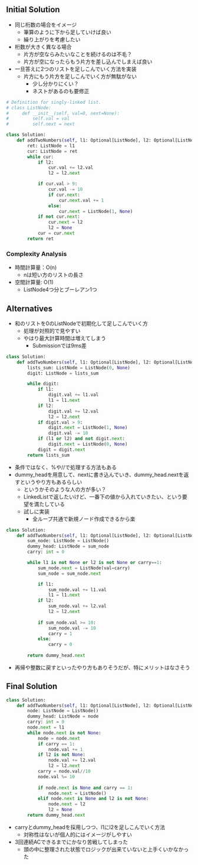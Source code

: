 ## Initial Solution

- 同じ桁数の場合をイメージ
    - 筆算のように下から足していけば良い
    - 繰り上がりを考慮したい
- 桁数が大きく異なる場合
    - 片方が空ならみたいなことを続けるのは不毛？
    - 片方が空になったらもう片方を差し込んでしまえば良い
- 一旦答えに2つのリストを足しこんでいく方法を実装
    - 片方にもう片方を足しこんでいく方が無駄がない
        - 少し分かりにくい？
        - ネストがあるのも要修正

```python
# Definition for singly-linked list.
# class ListNode:
#     def __init__(self, val=0, next=None):
#         self.val = val
#         self.next = next

class Solution:
    def addTwoNumbers(self, l1: Optional[ListNode], l2: Optional[ListNode]) -> Optional[ListNode]:
        ret: ListNode = l1
        cur: ListNode = ret
        while cur:
            if l2:
                cur.val += l2.val
                l2 = l2.next

            if cur.val > 9:
                cur.val -= 10
                if cur.next:
                    cur.next.val += 1
                else:
                    cur.next = ListNode(1, None)
            if not cur.next:
                cur.next = l2
                l2 = None
            cur = cur.next
        return ret
```

### Complexity Analysis

- 時間計算量：O(n)
    - nは短い方のリストの長さ
- 空間計算量: O(1)
    - ListNode4つ分とブーレアン1つ

## Alternatives

- 和のリストを0のListNodeで初期化して足しこんでいく方
    - 処理が対照的で見やすい
    - やはり最大計算時間は増えてしまう
        - Submissionでは9ms差

```python
class Solution:
    def addTwoNumbers(self, l1: Optional[ListNode], l2: Optional[ListNode]) -> Optional[ListNode]:
        lists_sum: ListNode = ListNode(0, None)
        digit: ListNode = lists_sum

        while digit:
            if l1:
                digit.val += l1.val
                l1 = l1.next
            if l2:
                digit.val += l2.val
                l2 = l2.next
            if digit.val > 9:
                digit.next = ListNode(1, None)
                digit.val -= 10
            if (l1 or l2) and not digit.next:
                digit.next = ListNode(0, None)
            digit = digit.next
        return lists_sum
```

- 条件ではなく、%や//で処理する方法もある
- dummy_headを用意して、nextに書き込んでいき、dummy_head.nextを返すというやり方もあるらしい
    - というかそのような人の方が多い？
    - LinkedListで返したいけど、一番下の値から入れていきたい、という要望を満たしている
    - 試しに実装
        - 全ループ共通で新規ノード作成できるから楽

```python
class Solution:
    def addTwoNumbers(self, l1: Optional[ListNode], l2: Optional[ListNode]) -> Optional[ListNode]:
        sum_node: ListNode = ListNode()
        dummy_head: ListNode = sum_node
        carry: int = 0

        while l1 is not None or l2 is not None or carry==1:
            sum_node.next = ListNode(val=carry)
            sum_node = sum_node.next

            if l1:
                sum_node.val += l1.val
                l1 = l1.next
            if l2:
                sum_node.val += l2.val
                l2 = l2.next
            
            if sum_node.val >= 10:
                sum_node.val -= 10
                carry = 1
            else:
                carry = 0
            
        return dummy_head.next
```

- 再帰や整数に戻すといったやり方もありそうだが、特にメリットはなさそう

## Final Solution

```python
class Solution:
    def addTwoNumbers(self, l1: Optional[ListNode], l2: Optional[ListNode]) -> Optional[ListNode]:
        node: ListNode = ListNode()
        dummy_head: ListNode = node
        carry: int = 0
        node.next = l1
        while node.next is not None:
            node = node.next
            if carry == 1:
                node.val += 1
            if l2 is not None:
                node.val += l2.val
                l2 = l2.next
            carry = node.val//10
            node.val %= 10
            
            if node.next is None and carry == 1:
                node.next = ListNode()
            elif node.next is None and l2 is not None:
                node.next = l2
                l2 = None
        return dummy_head.next
```

- carryとdummy_headを採用しつつ、l1にl2を足しこんでいく方法
    - 対称性はないが個人的にはイメージがしやすい
- 3回連続ACできるまでにかなり苦戦してしまった
    - 頭の中に整理された状態でロジックが出来ていないと上手くいかなかった
